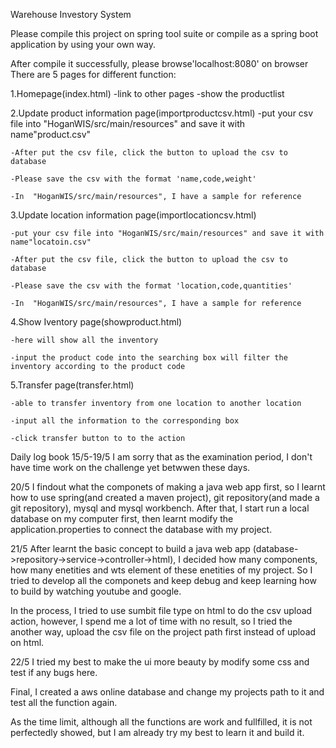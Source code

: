 Warehouse Investory System

Please compile this project on spring tool suite or compile as a spring boot application by using your own way.

After compile it successfully, please browse'localhost:8080' on browser
There are 5 pages for different function:

1.Homepage(index.html)
	-link to other pages
	-show the productlist

2.Update product information page(importproductcsv.html)
	-put your csv file into "HoganWIS/src/main/resources" and save it with name"product.csv"
	
	-After put the csv file, click the button to upload the csv to database

	-Please save the csv with the format 'name,code,weight'

	-In  "HoganWIS/src/main/resources", I have a sample for reference

3.Update location information page(importlocationcsv.html)

	-put your csv file into "HoganWIS/src/main/resources" and save it with name"locatoin.csv"
	
	-After put the csv file, click the button to upload the csv to database

	-Please save the csv with the format 'location,code,quantities'

	-In  "HoganWIS/src/main/resources", I have a sample for reference

4.Show Iventory page(showproduct.html)

	-here will show all the inventory

	-input the product code into the searching box will filter the inventory according to the product code

5.Transfer page(transfer.html)

	-able to transfer inventory from one location to another location

	-input all the information to the corresponding box

	-click transfer button to to the action



Daily log book
15/5-19/5
I am sorry that as the examination period, I don't have time work on the challenge yet betwwen these days.

20/5
I findout what the componets of making a java web app first, so I learnt how to use spring(and created a maven project), git repository(and made a git repository), mysql and mysql workbench. After that, I start run a local database on my computer first, then learnt modify the application.properties to connect the database with my project.

21/5
After learnt the basic concept to build a java web app
(database->repository->service->controller->html), I decided how many components, how many enetities and wts element of these enetities of my project. So I tried to develop all the componets and keep debug and keep learning how to build by watching youtube and google.

In the process, I tried to use sumbit file type on html to do the csv upload action, however, I spend me a lot of time with no result, so I tried the another way, upload the csv file on the project path first instead of upload on html. 

22/5
I tried my best to make the ui more beauty by modify some css and test if any bugs here.

Final, I created a aws online database and change my projects path to it and test all the function again.

As the time limit, although all the functions are work and fullfilled, it is not perfectedly showed, but I am already try my best to learn it and build it.



